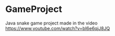 # GameProject
Java snake game project made in the video https://www.youtube.com/watch?v=bI6e6qjJ8JQ
